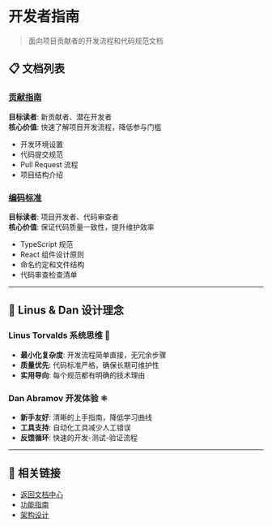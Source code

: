 # 开发者指南

> 面向项目贡献者的开发流程和代码规范文档

## 📋 文档列表

### [贡献指南](contributing.md)

**目标读者**: 新贡献者、潜在开发者  
**核心价值**: 快速了解项目开发流程，降低参与门槛

- 开发环境设置
- 代码提交规范
- Pull Request 流程
- 项目结构介绍

### [编码标准](coding-standards.md)

**目标读者**: 项目开发者、代码审查者  
**核心价值**: 保证代码质量一致性，提升维护效率

- TypeScript 规范
- React 组件设计原则
- 命名约定和文件结构
- 代码审查检查清单

---

## 🎯 Linus & Dan 设计理念

### Linus Torvalds 系统思维 🐧

- **最小化复杂度**: 开发流程简单直接，无冗余步骤
- **质量优先**: 代码标准严格，确保长期可维护性
- **实用导向**: 每个规范都有明确的技术理由

### Dan Abramov 开发体验 ⚛️

- **新手友好**: 清晰的上手指南，降低学习曲线
- **工具支持**: 自动化工具减少人工错误
- **反馈循环**: 快速的开发-测试-验证流程

---

## 🔗 相关链接

- [返回文档中心](../README.md)
- [功能指南](../guides/)
- [架构设计](../architecture/)
